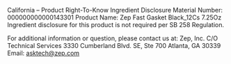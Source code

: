  
 
 
California – Product Right-To-Know Ingredient Disclosure 
Material Number: 000000000000143301 
Product Name: Zep Fast Gasket Black_12Cs 7.25Oz 
Ingredient disclosure for this product is not required per SB 258 Regulation. 
 
For additional information or question, please contact us at: 
Zep, Inc. 
C/O Technical Services 
3330 Cumberland Blvd. SE, Ste 700 
Atlanta, GA 30339 
Email: asktech@zep.com 
 
 
 
 

